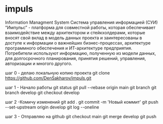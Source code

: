 # impuls
Information Managment System
Система управления информацией (СУИ) “Импульс” - платформа для совместной работы, которая обеспечивает взаимодействие между архитектором и стейкхолдерами, которые вносят свой вклад в модель данных проекта и заинтересованы в доступе к информации о важнейших бизнес-процессах, архитектуре программного обеспечения и ИТ-архитектуре предприятия. Потребители используют информацию, полученную из модели данных, для долгосрочного планирования, принятия решений, управления, авторизации и многого другого.

шаг 0 - делаю локальную копию проекта
git clone https://github.com/DenSakharov/impuls.git

шаг 1 - Начало работы
git status
git pull --rebase origin main
git branch
git branch develop
git checkout develop

шаг 2 -Комичу изменений 
git add .
git commit -m 'Новый коммит'
git push --set-upstream origin develop
git log --oneline

шаг 3 - Отправляю на github
git checkout main
git merge develop
git push
